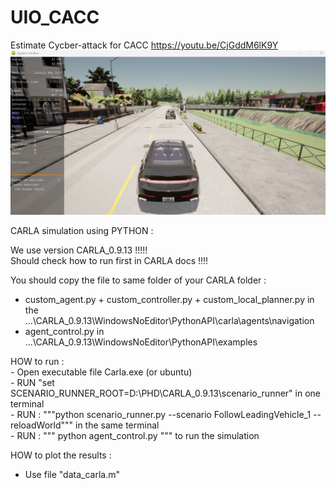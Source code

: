 # UIO_CACC
 Estimate Cycber-attack for CACC
https://youtu.be/CjGddM6lK9Y
![fig1](carla_d.png)

CARLA simulation using PYTHON :


We use version CARLA_0.9.13 !!!!! <br>
Should check how to run first in CARLA docs !!!!<br>

You should copy the file to same folder of your CARLA folder : <br>
 - custom_agent.py + custom_controller.py + custom_local_planner.py in the ...\CARLA_0.9.13\WindowsNoEditor\PythonAPI\carla\agents\navigation <br>
 - agent_control.py  in ...\CARLA_0.9.13\WindowsNoEditor\PythonAPI\examples



HOW to run : <br>
    - Open executable file Carla.exe (or ubuntu)<br>
    - RUN "set SCENARIO_RUNNER_ROOT=D:\PHD\CARLA_0.9.13\scenario_runner" in one terminal<br>
    - RUN : """python scenario_runner.py --scenario FollowLeadingVehicle_1 --reloadWorld""" in the same terminal<br>
    - RUN : """ python agent_control.py """ to run the simulation <br>

HOW to plot the results :

 - Use file "data_carla.m" 



